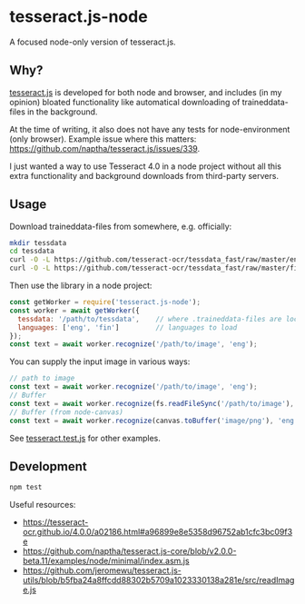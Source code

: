 # tesseract.js-node

A focused node-only version of tesseract.js.


## Why?

[tesseract.js](https://github.com/naptha/tesseract.js) is developed for both node and browser, and includes (in my opinion) bloated functionality like automatical downloading of traineddata-files in the background.

At the time of writing, it also does not have any tests for node-environment (only browser). Example issue where this matters: https://github.com/naptha/tesseract.js/issues/339.

I just wanted a way to use Tesseract 4.0 in a node project without all this extra functionality and background downloads from third-party servers.


## Usage

Download traineddata-files from somewhere, e.g. officially:

```bash
mkdir tessdata
cd tessdata
curl -O -L https://github.com/tesseract-ocr/tessdata_fast/raw/master/eng.traineddata
curl -O -L https://github.com/tesseract-ocr/tessdata_fast/raw/master/fin.traineddata
```

Then use the library in a node project:

```js
const getWorker = require('tesseract.js-node');
const worker = await getWorker({
  tessdata: '/path/to/tessdata',    // where .traineddata-files are located
  languages: ['eng', 'fin']         // languages to load
});
const text = await worker.recognize('/path/to/image', 'eng');
```

You can supply the input image in various ways:

```js
// path to image
const text = await worker.recognize('/path/to/image', 'eng');
// Buffer
const text = await worker.recognize(fs.readFileSync('/path/to/image'), 'eng');
// Buffer (from node-canvas)
const text = await worker.recognize(canvas.toBuffer('image/png'), 'eng');
```

See [tesseract.test.js](test/tesseract.test.js) for other examples.


## Development

```bash
npm test
```

Useful resources:

- https://tesseract-ocr.github.io/4.0.0/a02186.html#a96899e8e5358d96752ab1cfc3bc09f3e
- https://github.com/naptha/tesseract.js-core/blob/v2.0.0-beta.11/examples/node/minimal/index.asm.js
- https://github.com/jeromewu/tesseract.js-utils/blob/b5fba24a8ffcdd88302b5709a1023330138a281e/src/readImage.js
